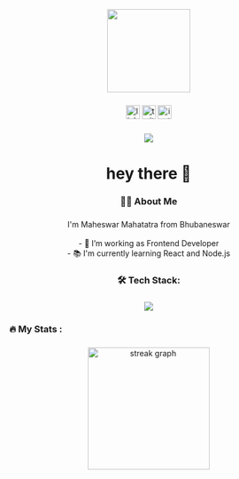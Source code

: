 <div align="center">
  <img height="150" src="https://camo.githubusercontent.com/62da68eb62b1e5f175f7d1f0191dd89a653d7908feb22d37d4a0ab07365d6791/68747470733a2f2f6d656469612e67697068792e636f6d2f6d656469612f4d3967624264396e6244724f5475314d71782f67697068792e676966"  />
</div>

###

<div align="center">
  <img src="https://www.linkedin.com/in/maheswar-mahapatra-808121273" height="25" alt="linkedin logo"  />
  <img src="https://twitter.com/Maheswar_110" height="25" alt="twitter logo"  />
  <img src="https://www.instagram.com/maheswar_110" height="25" alt="instagram logo"  />
</div>

###

<div align="center">
  <img src="https://visitor-badge.laobi.icu/badge?page_id=maurodesouza.maurodesouza&"  />
</div>

###

<h1 align="center">hey there 👋</h1>

###

<h3 align="center">👩‍💻  About Me</h3>

###

<p align="center">I'm Maheswar Mahatatra from Bhubaneswar<br><br>- 🔭 I’m working as Frontend Developer<br>- 📚 I'm currently learning React and Node.js

###

<h3 align="center">🛠 Tech Stack:</h3>

###

<p align="center">
  <a href="https://skillicons.dev">
    <img src="https://skillicons.dev/icons?i=html,css,js,react,git,github,c,cpp,py,figma,tailwind,vite,vscode" />
  </a>
</p>

###

<h3 align="left">🔥   My Stats :</h3>

###

<div align="center">
  <img src="https://streak-stats.demolab.com?user=tensor110&locale=en&mode=daily&theme=dark&hide_border=false&border_radius=5&order=3" height="220" alt="streak graph"  />
</div>

###

